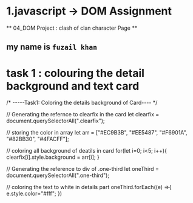 
# 1.javascript -> DOM Assignment
** 04_DOM Project : clash of clan character Page **
## my name is `fuzail khan`

# task 1 : colouring the detail background and text card

/* -----Task1: Coloring the details background of Card---- */

// Generating the refernce to clearfix in the card 
let clearfix = document.querySelectorAll(".clearfix");



// storing the color in array
let arr = ["#EC9B3B", "#EE5487", "#F6901A", "#82BB30", "#4FACFF"];

// coloring all background of deatils in card
for(let i=0; i<5; i++){
clearfix[i].style.background = arr[i];
}

// Generating the reference to div of .one-third
let oneThird = document.querySelectorAll(".one-third");

// coloring the text to white in details part
oneThird.forEach((e) =>{
    e.style.color="#fff";
})